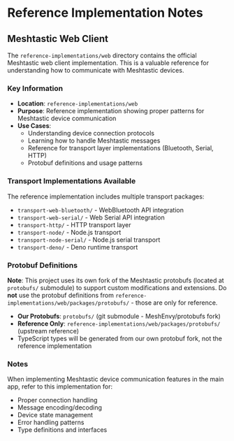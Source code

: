 # Reference Implementation Notes

## Meshtastic Web Client

The `reference-implementations/web` directory contains the official Meshtastic web client implementation. This is a valuable reference for understanding how to communicate with Meshtastic devices.

### Key Information

- **Location**: `reference-implementations/web`
- **Purpose**: Reference implementation showing proper patterns for Meshtastic device communication
- **Use Cases**:
  - Understanding device connection protocols
  - Learning how to handle Meshtastic messages
  - Reference for transport layer implementations (Bluetooth, Serial, HTTP)
  - Protobuf definitions and usage patterns

### Transport Implementations Available

The reference implementation includes multiple transport packages:

- `transport-web-bluetooth/` - WebBluetooth API integration
- `transport-web-serial/` - Web Serial API integration
- `transport-http/` - HTTP transport layer
- `transport-node/` - Node.js transport
- `transport-node-serial/` - Node.js serial transport
- `transport-deno/` - Deno runtime transport

### Protobuf Definitions

**Note**: This project uses its own fork of the Meshtastic protobufs (located at `protobufs/` submodule) to support custom modifications and extensions. Do **not** use the protobuf definitions from `reference-implementations/web/packages/protobufs/` - those are only for reference.

- **Our Protobufs**: `protobufs/` (git submodule - MeshEnvy/protobufs fork)
- **Reference Only**: `reference-implementations/web/packages/protobufs/` (upstream reference)
- TypeScript types will be generated from our own protobuf fork, not the reference implementation

### Notes

When implementing Meshtastic device communication features in the main app, refer to this implementation for:

- Proper connection handling
- Message encoding/decoding
- Device state management
- Error handling patterns
- Type definitions and interfaces
